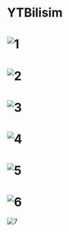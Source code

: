 # YTBilisim

![1](https://user-images.githubusercontent.com/61347219/209968528-ed543230-56f4-44a9-b39c-c65bcb3548cb.png)
============================================================================================================
![2](https://user-images.githubusercontent.com/61347219/209968538-5bb7da62-cc13-45b6-bc33-a0e8808c8e5f.png)
============================================================================================================
![3](https://user-images.githubusercontent.com/61347219/209968547-6b54dc8d-3437-4e6e-b681-594c3638321f.png)
============================================================================================================
![4](https://user-images.githubusercontent.com/61347219/209968553-c1fc3b2f-c7fb-48ee-9f2d-20b50f8439e2.png)
============================================================================================================
![5](https://user-images.githubusercontent.com/61347219/209968557-6da866b9-3158-4495-bcb2-02006a46a17b.png)
============================================================================================================
![6](https://user-images.githubusercontent.com/61347219/209970307-104d8408-6627-4f8e-9e2d-dc22bc935b0a.png)
============================================================================================================
![7](https://user-images.githubusercontent.com/61347219/209970323-a5839dca-71fa-42fa-8015-5eab72df96a0.png)
